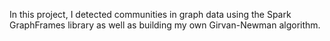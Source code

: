 In this project, I detected communities in graph data using the Spark GraphFrames library as well as building my own Girvan-Newman algorithm.
